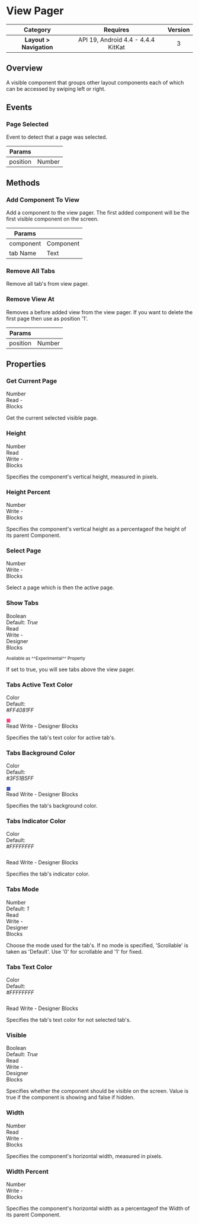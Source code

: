 # View Pager

| Category | Requires | Version |
|:--------:|:-------:|:--------:|
|**Layout > Navigation**|<span class="chip chip-any">API 19, Android 4.4 - 4.4.4 KitKat</span>|<span class="chip chip-number">3</span>|

## Overview

A visible component that groups other layout components each of which can be accessed by swiping left or right.

## Events

### Page Selected

Event to detect that a page was selected.

<div class="block" ai2-block="event" not-rendered="true" value="%7B%22componentName%22:%20%22View%20Pager%22,%20%22name%22:%20%22Page%20Selected%22,%20%22param%22:%20%5B%22position%22%5D%7D"></div>

| Params | []() |
|--------|------|
|position|<span class="chip chip-number">Number</span>|

## Methods

### Add Component To View

Add a component to the view pager. The first added component will be the first visible component on the screen.

<div class="block" ai2-block="method" not-rendered="true" value="%7B%22componentName%22:%20%22View%20Pager%22,%20%22name%22:%20%22Add%20Component%20To%20View%22,%20%22output%22:%20false,%20%22param%22:%20%5B%22component%22,%20%22tab%20Name%22%5D%7D"></div>

| Params | []() |
|--------|------|
|component|<span class="chip chip-component">Component</span>|
|tab Name|<span class="chip chip-text">Text</span>|

### Remove All Tabs

Remove all tab's from view pager.

<div class="block" ai2-block="method" not-rendered="true" value="%7B%22componentName%22:%20%22View%20Pager%22,%20%22name%22:%20%22Remove%20All%20Tabs%22,%20%22output%22:%20false,%20%22param%22:%20%5B%5D%7D"></div>

### Remove View At

Removes a before added view from the view pager. If you want to delete the first page then use as position '1'.

<div class="block" ai2-block="method" not-rendered="true" value="%7B%22componentName%22:%20%22View%20Pager%22,%20%22name%22:%20%22Remove%20View%20At%22,%20%22output%22:%20false,%20%22param%22:%20%5B%22position%22%5D%7D"></div>

| Params | []() |
|--------|------|
|position|<span class="chip chip-number">Number</span>|

## Properties

### Get Current Page

<span style="user-select: none; white-space:pre-wrap;"><span class="chip chip-number">Number</span>          <span class="chip chip-rw">Read</span> - <span class="chip chip-bd">Blocks</span>&#32;</span>

Get the current selected visible page.

<div class="block" ai2-block="property" not-rendered="true" value="%7B%22componentName%22:%20%22View%20Pager%22,%20%22name%22:%20%22Get%20Current%20Page%22,%20%22getter%22:%20true%7D"></div>

### Height

<span style="user-select: none; white-space:pre-wrap;"><span class="chip chip-number">Number</span>          <span class="chip chip-rw">Read</span> <span class="chip chip-rw">Write</span> - <span class="chip chip-bd">Blocks</span>&#32;</span>

Specifies the component's vertical height, measured in pixels.

<div class="block" ai2-block="property" not-rendered="true" value="%7B%22componentName%22:%20%22View%20Pager%22,%20%22name%22:%20%22Height%22,%20%22getter%22:%20true%7D"></div>
<div class="block" ai2-block="property" not-rendered="true" value="%7B%22componentName%22:%20%22View%20Pager%22,%20%22name%22:%20%22Height%22,%20%22getter%22:%20false%7D"></div>

### Height Percent

<span style="user-select: none; white-space:pre-wrap;"><span class="chip chip-number">Number</span>          <span class="chip chip-rw">Write</span> - <span class="chip chip-bd">Blocks</span>&#32;</span>

Specifies the component's vertical height as a percentageof the height of its parent Component.

<div class="block" ai2-block="property" not-rendered="true" value="%7B%22componentName%22:%20%22View%20Pager%22,%20%22name%22:%20%22Height%20Percent%22,%20%22getter%22:%20false%7D"></div>

### Select Page

<span style="user-select: none; white-space:pre-wrap;"><span class="chip chip-number">Number</span>          <span class="chip chip-rw">Write</span> - <span class="chip chip-bd">Blocks</span>&#32;</span>

Select a page which is then the active page.

<div class="block" ai2-block="property" not-rendered="true" value="%7B%22componentName%22:%20%22View%20Pager%22,%20%22name%22:%20%22Select%20Page%22,%20%22getter%22:%20false%7D"></div>

### Show Tabs

<span style="user-select: none; white-space:pre-wrap;"><span class="chip chip-boolean">Boolean</span> <span class="chip chip-boolean">Default: <i>True</i></span>          <span class="chip chip-rw">Read</span> <span class="chip chip-rw">Write</span> - <span class="chip chip-bd">Designer</span> <span class="chip chip-bd">Blocks</span>&#32;</span>

<small>Available as ^^Experimental^^ Property</small>

If set to true, you will see tabs above the view pager.

<div class="block" ai2-block="property" not-rendered="true" value="%7B%22componentName%22:%20%22View%20Pager%22,%20%22name%22:%20%22Show%20Tabs%22,%20%22getter%22:%20true%7D"></div>
<div class="block" ai2-block="property" not-rendered="true" value="%7B%22componentName%22:%20%22View%20Pager%22,%20%22name%22:%20%22Show%20Tabs%22,%20%22getter%22:%20false%7D"></div>

### Tabs Active Text Color

<span style="user-select: none; white-space:pre-wrap;"><span class="chip chip-color">Color</span> <span class="chip chip-color">Default: <i>#FF4081FF</i>&nbsp;<div style="width:10px; height: 10px; border-width: 1px; border-style: solid; border-color: white; background-color: #FF4081;"></div></span>          <span class="chip chip-rw">Read</span> <span class="chip chip-rw">Write</span> - <span class="chip chip-bd">Designer</span> <span class="chip chip-bd">Blocks</span>&#32;</span>

Specifies the tab's text color for active tab's.

<div class="block" ai2-block="property" not-rendered="true" value="%7B%22componentName%22:%20%22View%20Pager%22,%20%22name%22:%20%22Tabs%20Active%20Text%20Color%22,%20%22getter%22:%20true%7D"></div>
<div class="block" ai2-block="property" not-rendered="true" value="%7B%22componentName%22:%20%22View%20Pager%22,%20%22name%22:%20%22Tabs%20Active%20Text%20Color%22,%20%22getter%22:%20false%7D"></div>

### Tabs Background Color

<span style="user-select: none; white-space:pre-wrap;"><span class="chip chip-color">Color</span> <span class="chip chip-color">Default: <i>#3F51B5FF</i>&nbsp;<div style="width:10px; height: 10px; border-width: 1px; border-style: solid; border-color: white; background-color: #3F51B5;"></div></span>          <span class="chip chip-rw">Read</span> <span class="chip chip-rw">Write</span> - <span class="chip chip-bd">Designer</span> <span class="chip chip-bd">Blocks</span>&#32;</span>

Specifies the tab's background color.

<div class="block" ai2-block="property" not-rendered="true" value="%7B%22componentName%22:%20%22View%20Pager%22,%20%22name%22:%20%22Tabs%20Background%20Color%22,%20%22getter%22:%20true%7D"></div>
<div class="block" ai2-block="property" not-rendered="true" value="%7B%22componentName%22:%20%22View%20Pager%22,%20%22name%22:%20%22Tabs%20Background%20Color%22,%20%22getter%22:%20false%7D"></div>

### Tabs Indicator Color

<span style="user-select: none; white-space:pre-wrap;"><span class="chip chip-color">Color</span> <span class="chip chip-color">Default: <i>#FFFFFFFF</i>&nbsp;<div style="width:10px; height: 10px; border-width: 1px; border-style: solid; border-color: white; background-color: #FFFFFF;"></div></span>          <span class="chip chip-rw">Read</span> <span class="chip chip-rw">Write</span> - <span class="chip chip-bd">Designer</span> <span class="chip chip-bd">Blocks</span>&#32;</span>

Specifies the tab's indicator color.

<div class="block" ai2-block="property" not-rendered="true" value="%7B%22componentName%22:%20%22View%20Pager%22,%20%22name%22:%20%22Tabs%20Indicator%20Color%22,%20%22getter%22:%20true%7D"></div>
<div class="block" ai2-block="property" not-rendered="true" value="%7B%22componentName%22:%20%22View%20Pager%22,%20%22name%22:%20%22Tabs%20Indicator%20Color%22,%20%22getter%22:%20false%7D"></div>

### Tabs Mode

<span style="user-select: none; white-space:pre-wrap;"><span class="chip chip-number">Number</span> <span class="chip chip-number">Default: <i>1</i></span>          <span class="chip chip-rw">Read</span> <span class="chip chip-rw">Write</span> - <span class="chip chip-bd">Designer</span> <span class="chip chip-bd">Blocks</span>&#32;</span>

Choose the mode used for the tab's. If no mode is specified, 'Scrollable' is taken as 'Default'. Use '0' for scrollable and '1' for fixed.

<div class="block" ai2-block="property" not-rendered="true" value="%7B%22componentName%22:%20%22View%20Pager%22,%20%22name%22:%20%22Tabs%20Mode%22,%20%22getter%22:%20true%7D"></div>
<div class="block" ai2-block="property" not-rendered="true" value="%7B%22componentName%22:%20%22View%20Pager%22,%20%22name%22:%20%22Tabs%20Mode%22,%20%22getter%22:%20false%7D"></div>

### Tabs Text Color

<span style="user-select: none; white-space:pre-wrap;"><span class="chip chip-color">Color</span> <span class="chip chip-color">Default: <i>#FFFFFFFF</i>&nbsp;<div style="width:10px; height: 10px; border-width: 1px; border-style: solid; border-color: white; background-color: #FFFFFF;"></div></span>          <span class="chip chip-rw">Read</span> <span class="chip chip-rw">Write</span> - <span class="chip chip-bd">Designer</span> <span class="chip chip-bd">Blocks</span>&#32;</span>

Specifies the tab's text color for not selected tab's.

<div class="block" ai2-block="property" not-rendered="true" value="%7B%22componentName%22:%20%22View%20Pager%22,%20%22name%22:%20%22Tabs%20Text%20Color%22,%20%22getter%22:%20true%7D"></div>
<div class="block" ai2-block="property" not-rendered="true" value="%7B%22componentName%22:%20%22View%20Pager%22,%20%22name%22:%20%22Tabs%20Text%20Color%22,%20%22getter%22:%20false%7D"></div>

### Visible

<span style="user-select: none; white-space:pre-wrap;"><span class="chip chip-boolean">Boolean</span> <span class="chip chip-boolean">Default: <i>True</i></span>          <span class="chip chip-rw">Read</span> <span class="chip chip-rw">Write</span> - <span class="chip chip-bd">Designer</span> <span class="chip chip-bd">Blocks</span>&#32;</span>

Specifies whether the component should be visible on the screen. Value is true if the component is showing and false if hidden.

<div class="block" ai2-block="property" not-rendered="true" value="%7B%22componentName%22:%20%22View%20Pager%22,%20%22name%22:%20%22Visible%22,%20%22getter%22:%20true%7D"></div>
<div class="block" ai2-block="property" not-rendered="true" value="%7B%22componentName%22:%20%22View%20Pager%22,%20%22name%22:%20%22Visible%22,%20%22getter%22:%20false%7D"></div>

### Width

<span style="user-select: none; white-space:pre-wrap;"><span class="chip chip-number">Number</span>          <span class="chip chip-rw">Read</span> <span class="chip chip-rw">Write</span> - <span class="chip chip-bd">Blocks</span>&#32;</span>

Specifies the component's horizontal width, measured in pixels.

<div class="block" ai2-block="property" not-rendered="true" value="%7B%22componentName%22:%20%22View%20Pager%22,%20%22name%22:%20%22Width%22,%20%22getter%22:%20true%7D"></div>
<div class="block" ai2-block="property" not-rendered="true" value="%7B%22componentName%22:%20%22View%20Pager%22,%20%22name%22:%20%22Width%22,%20%22getter%22:%20false%7D"></div>

### Width Percent

<span style="user-select: none; white-space:pre-wrap;"><span class="chip chip-number">Number</span>          <span class="chip chip-rw">Write</span> - <span class="chip chip-bd">Blocks</span>&#32;</span>

Specifies the component's horizontal width as a percentageof the Width of its parent Component.

<div class="block" ai2-block="property" not-rendered="true" value="%7B%22componentName%22:%20%22View%20Pager%22,%20%22name%22:%20%22Width%20Percent%22,%20%22getter%22:%20false%7D"></div>
